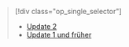 > [!div class="op_single_selector"]
> * [Update 2](../articles/storsimple/storsimple-manage-jobs-u2.md)
> * [Update 1 und früher](../articles/storsimple/storsimple-manage-jobs.md)
> 
> 



<!--HONumber=Nov16_HO3-->



